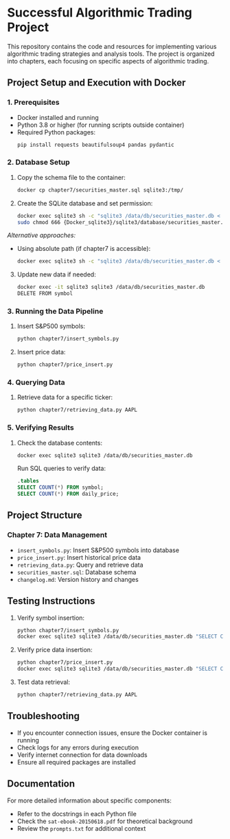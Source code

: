 # Successful Algorithmic Trading Project

This repository contains the code and resources for implementing various algorithmic trading strategies and analysis tools. The project is organized into chapters, each focusing on specific aspects of algorithmic trading.

## Project Setup and Execution with Docker

### 1. Prerequisites
- Docker installed and running
- Python 3.8 or higher (for running scripts outside container)
- Required Python packages:
  ```bash
  pip install requests beautifulsoup4 pandas pydantic
  ```

### 2. Database Setup
1. Copy the schema file to the container:
   ```bash
   docker cp chapter7/securities_master.sql sqlite3:/tmp/
   ```
2. Create the SQLite database and set permission:
   ```bash
   docker exec sqlite3 sh -c "sqlite3 /data/db/securities_master.db < /tmp/securities_master.sql"
   sudo chmod 666 {Docker_sqlite3}/sqlite3/database/securities_master.db
   ```

*Alternative approaches:*
- Using absolute path (if chapter7 is accessible):
  ```bash
  docker exec sqlite3 sh -c "sqlite3 /data/db/securities_master.db < /data/db/../chapter7/securities_master.sql"
  ```

3. Update new data if needed:
   ```bash
   docker exec -it sqlite3 sqlite3 /data/db/securities_master.db
   DELETE FROM symbol
   ```

### 3. Running the Data Pipeline
1. Insert S&P500 symbols:
   ```bash
   python chapter7/insert_symbols.py
   ```
2. Insert price data:
   ```bash
   python chapter7/price_insert.py
   ```

### 4. Querying Data
1. Retrieve data for a specific ticker:
   ```bash
   python chapter7/retrieving_data.py AAPL
   ```

### 5. Verifying Results
1. Check the database contents:
   ```bash
   docker exec sqlite3 sqlite3 /data/db/securities_master.db
   ```
   Run SQL queries to verify data:
   ```sql
   .tables
   SELECT COUNT(*) FROM symbol;
   SELECT COUNT(*) FROM daily_price;
   ```

## Project Structure

### Chapter 7: Data Management
- `insert_symbols.py`: Insert S&P500 symbols into database
- `price_insert.py`: Insert historical price data
- `retrieving_data.py`: Query and retrieve data
- `securities_master.sql`: Database schema
- `changelog.md`: Version history and changes

## Testing Instructions
1. Verify symbol insertion:
   ```bash
   python chapter7/insert_symbols.py
   docker exec sqlite3 sqlite3 /data/db/securities_master.db "SELECT COUNT(*) FROM symbol;"
   ```
2. Verify price data insertion:
   ```bash
   python chapter7/price_insert.py
   docker exec sqlite3 sqlite3 /data/db/securities_master.db "SELECT COUNT(*) FROM daily_price;"
   ```
3. Test data retrieval:
   ```bash
   python chapter7/retrieving_data.py AAPL
   ```

## Troubleshooting
- If you encounter connection issues, ensure the Docker container is running
- Check logs for any errors during execution
- Verify internet connection for data downloads
- Ensure all required packages are installed

## Documentation
For more detailed information about specific components:
- Refer to the docstrings in each Python file
- Check the `sat-ebook-20150618.pdf` for theoretical background
- Review the `prompts.txt` for additional context